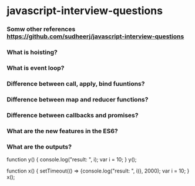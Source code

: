 # javascript-interview-questions
### Somw other references https://github.com/sudheerj/javascript-interview-questions
### What is hoisting?
### What is event loop?
### Difference between call, apply, bind fuuntions?
### Difference between map and reducer functions?
### Difference between callbacks and promises?
### What are the new features in the ES6?
### What are the outputs?

function y() {
    console.log("result: ", i);
    var i = 10;
}
y();

function x() {
    setTimeout(() => {console.log("result: ", i)}, 2000);
    var i = 10;
}
x();
